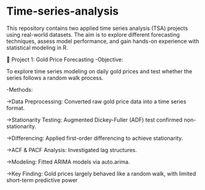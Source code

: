 # Time-series-analysis
This repository contains two applied time series analysis (TSA) projects using real-world datasets. The aim is to explore different forecasting techniques, assess model performance, and gain hands-on experience with statistical modeling in R.

📌 Project 1: Gold Price Forecasting
-Objective:

To explore time series modeling on daily gold prices and test whether the series follows a random walk process.

-Methods:

->Data Preprocessing: Converted raw gold price data into a time series format.

->Stationarity Testing: Augmented Dickey-Fuller (ADF) test confirmed non-stationarity.

->Differencing: Applied first-order differencing to achieve stationarity.

->ACF & PACF Analysis: Investigated lag structures.

->Modeling: Fitted ARIMA models via auto.arima.

->Key Finding: Gold prices largely behaved like a random walk, with limited short-term predictive power
